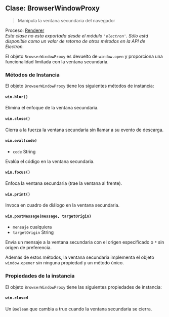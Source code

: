 ## Clase: BrowserWindowProxy

> Manipula la ventana secundaria del navegador

Proceso: [Renderer](../glossary.md#renderer-process)<br /> _Esta clase no esta exportada desde el módulo `'electron'`. Sólo está disponible como un valor de retorno de otros métodos en la API de Electron._

El objeto `BrowserWindowProxy` es devuelto de `window.open` y proporciona una funcionalidad limitada con la ventana secundaria.

### Métodos de Instancia

El objeto `BrowserWindowProxy` tiene los siguientes métodos de instancia:

#### `win.blur()`

Elimina el enfoque de la ventana secundaria.

#### `win.close()`

Cierra a la fuerza la ventana secundaria sin llamar a su evento de descarga.

#### `win.eval(code)`

* `code` String

Evalúa el código en la ventana secundaria.

#### `win.focus()`

Enfoca la ventana secundaria (trae la ventana al frente).

#### `win.print()`

Invoca en cuadro de diálogo en la ventana secundaria.

#### `win.postMessage(message, targetOrigin)`

* `mensaje` cualquiera
* `targetOrigin` String

Envía un mensaje a la ventana secundaria con el origen específicado o `*` sin origen de preferencia.

Además de estos métodos, la ventana secundaria implementa el objeto `window.opener` sin ninguna propiedad y un método único.

### Propiedades de la instancia

El objeto `BrowserWindowProxy` tiene las siguientes propiedades de instancia:

#### `win.closed`

Un `Boolean` que cambia a true cuando la ventana secundaria se cierra.
